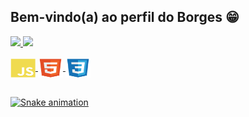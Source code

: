 ## Bem-vindo(a) ao perfil do Borges 😁

 <div>
   <a href="https://github.com/borgesbfc">
   <img height="180em" src="https://github-readme-stats.vercel.app/api?username=borgesbfc&show_icons=true&theme=dracula&include_all_commits=true&count_private=true"/>
   <img height="180em" src="https://github-readme-stats.vercel.app/api/top-langs/?username=borgesbfc&layout=compact&langs_count=6&theme=tokyonight"/>

</div>
<div style="display: inline_block"><br>
  <img align="center" alt="Js" height="30" width="40" src="https://raw.githubusercontent.com/devicons/devicon/master/icons/javascript/javascript-plain.svg">
  <img align="center" alt="HTML" height="30" width="40" src="https://raw.githubusercontent.com/devicons/devicon/master/icons/html5/html5-original.svg">
  <img align="center" alt="CSS" height="30" width="40" src="https://raw.githubusercontent.com/devicons/devicon/master/icons/css3/css3-original.svg">
</div>
 
 <br>
 

 
  ![Snake animation](https://github.com/borgesbfc/borgesbfc/blob/output/github-contribution-grid-snake.svg)

</div>
